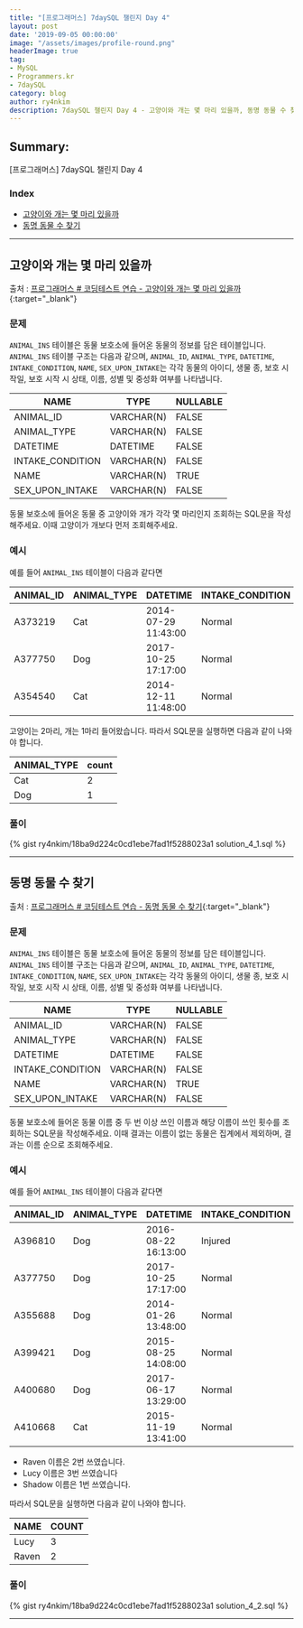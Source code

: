 ```yaml
---
title: "[프로그래머스] 7daySQL 챌린지 Day 4"
layout: post
date: '2019-09-05 00:00:00'
image: "/assets/images/profile-round.png"
headerImage: true
tag:
- MySQL
- Programmers.kr
- 7daySQL
category: blog
author: ry4nkim
description: 7daySQL 챌린지 Day 4 - 고양이와 개는 몇 마리 있을까, 동명 동물 수 찾기
---
```


## Summary:

[프로그래머스] 7daySQL 챌린지 Day 4

### Index
- [고양이와 개는 몇 마리 있을까](#고양이와-개는-몇-마리-있을까)
- [동명 동물 수 찾기](#동명-동물-수-찾기)

---
## 고양이와 개는 몇 마리 있을까

출처 : [프로그래머스 # 코딩테스트 연습 - 고양이와 개는 몇 마리 있을까](https://programmers.co.kr/learn/courses/30/lessons/59040){:target="_blank"}

### 문제

`ANIMAL_INS` 테이블은 동물 보호소에 들어온 동물의 정보를 담은 테이블입니다. 
`ANIMAL_INS` 테이블 구조는 다음과 같으며, `ANIMAL_ID`, `ANIMAL_TYPE`, `DATETIME`, `INTAKE_CONDITION`, `NAME`, `SEX_UPON_INTAKE`는 각각 동물의 아이디, 생물 종, 보호 시작일, 보호 시작 시 상태, 이름, 성별 및 중성화 여부를 나타냅니다.

<div class="table-wrapper" markdown="block">

| NAME             | TYPE       | NULLABLE |
|------------------|------------|----------|
| ANIMAL_ID        | VARCHAR(N) | FALSE    |
| ANIMAL_TYPE      | VARCHAR(N) | FALSE    |
| DATETIME         | DATETIME   | FALSE    |
| INTAKE_CONDITION | VARCHAR(N) | FALSE    |
| NAME             | VARCHAR(N) | TRUE     |
| SEX_UPON_INTAKE  | VARCHAR(N) | FALSE    |

</div>

동물 보호소에 들어온 동물 중 고양이와 개가 각각 몇 마리인지 조회하는 SQL문을 작성해주세요. 이때 고양이가 개보다 먼저 조회해주세요.

### 예시

예를 들어 `ANIMAL_INS` 테이블이 다음과 같다면

<div class="table-wrapper" markdown="block">

| ANIMAL_ID | ANIMAL_TYPE | DATETIME            | INTAKE_CONDITION | NAME | SEX_UPON_INTAKE |
|-----------|-------------|---------------------|------------------|------|-----------------|
| A373219   | Cat         | 2014-07-29 11:43:00 | Normal           | Ella | Spayed Female   |
| A377750   | Dog         | 2017-10-25 17:17:00 | Normal           | Lucy | Spayed Female   |
| A354540   | Cat         | 2014-12-11 11:48:00 | Normal           | Tux  | Neutered Male   |

</div>

고양이는 2마리, 개는 1마리 들어왔습니다. 따라서 SQL문을 실행하면 다음과 같이 나와야 합니다.

<div class="table-wrapper" markdown="block">

| ANIMAL_TYPE | count |
|-------------|-------|
| Cat         | 2     |
| Dog         | 1     |

</div>

### 풀이

{% gist ry4nkim/18ba9d224c0cd1ebe7fad1f5288023a1 solution_4_1.sql %}

---
## 동명 동물 수 찾기

출처 : [프로그래머스 # 코딩테스트 연습 - 동명 동물 수 찾기](https://programmers.co.kr/learn/courses/30/lessons/59041){:target="_blank"}

### 문제

`ANIMAL_INS` 테이블은 동물 보호소에 들어온 동물의 정보를 담은 테이블입니다.
`ANIMAL_INS` 테이블 구조는 다음과 같으며, `ANIMAL_ID`, `ANIMAL_TYPE`, `DATETIME`, `INTAKE_CONDITION`, `NAME`, `SEX_UPON_INTAKE`는 각각 동물의 아이디, 생물 종, 보호 시작일, 보호 시작 시 상태, 이름, 성별 및 중성화 여부를 나타냅니다.

<div class="table-wrapper" markdown="block">

| NAME             | TYPE       | NULLABLE |
|------------------|------------|----------|
| ANIMAL_ID        | VARCHAR(N) | FALSE    |
| ANIMAL_TYPE      | VARCHAR(N) | FALSE    |
| DATETIME         | DATETIME   | FALSE    |
| INTAKE_CONDITION | VARCHAR(N) | FALSE    |
| NAME             | VARCHAR(N) | TRUE     |
| SEX_UPON_INTAKE  | VARCHAR(N) | FALSE    |

</div>

동물 보호소에 들어온 동물 이름 중 두 번 이상 쓰인 이름과 해당 이름이 쓰인 횟수를 조회하는 SQL문을 작성해주세요. 이때 결과는 이름이 없는 동물은 집계에서 제외하며, 결과는 이름 순으로 조회해주세요.

### 예시

예를 들어 `ANIMAL_INS` 테이블이 다음과 같다면

<div class="table-wrapper" markdown="block">

| ANIMAL_ID | ANIMAL_TYPE | DATETIME            | INTAKE_CONDITION | NAME   | SEX_UPON_INTAKE |
|-----------|-------------|---------------------|------------------|--------|-----------------|
| A396810   | Dog         | 2016-08-22 16:13:00 | Injured          | Raven  | Spayed Female   |
| A377750   | Dog         | 2017-10-25 17:17:00 | Normal           | Lucy   | Spayed Female   |
| A355688   | Dog         | 2014-01-26 13:48:00 | Normal           | Shadow | Neutered Male   |
| A399421   | Dog         | 2015-08-25 14:08:00 | Normal           | Lucy   | Spayed Female   |
| A400680   | Dog         | 2017-06-17 13:29:00 | Normal           | Lucy   | Spayed Female   |
| A410668   | Cat         | 2015-11-19 13:41:00 | Normal           | Raven  | Spayed Female   |

</div>

- Raven 이름은 2번 쓰였습니다.
- Lucy 이름은 3번 쓰였습니다
- Shadow 이름은 1번 쓰였습니다.

따라서 SQL문을 실행하면 다음과 같이 나와야 합니다.

<div class="table-wrapper" markdown="block">

| NAME  | COUNT |
|-------|-------|
| Lucy  | 3     |
| Raven | 2     |

</div>

### 풀이

{% gist ry4nkim/18ba9d224c0cd1ebe7fad1f5288023a1 solution_4_2.sql %}

---